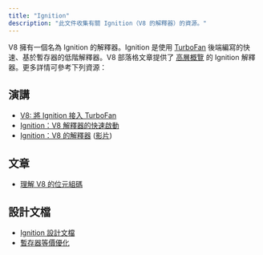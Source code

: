 ```yaml
---
title: "Ignition"
description: "此文件收集有關 Ignition（V8 的解釋器）的資源。"
---
```

V8 擁有一個名為 Ignition 的解釋器。Ignition 是使用 [TurboFan](/docs/turbofan) 後端編寫的快速、基於暫存器的低階解釋器。V8 部落格文章提供了 [高層概覽](/blog/ignition-interpreter) 的 Ignition 解釋器。更多詳情可參考下列資源：

## 演講

- [V8: 將 Ignition 接入 TurboFan](https://docs.google.com/presentation/d/1chhN90uB8yPaIhx_h2M3lPyxPgdPmkADqSNAoXYQiVE/edit)
- [Ignition：V8 解釋器的快速啟動](https://docs.google.com/presentation/d/1HgDDXBYqCJNasBKBDf9szap1j4q4wnSHhOYpaNy5mHU/edit#slide=id.g1357e6d1a4_0_58)
- [Ignition：V8 的解釋器](https://docs.google.com/presentation/d/1OqjVqRhtwlKeKfvMdX6HaCIu9wpZsrzqpIVIwQSuiXQ/edit) ([影片](https://youtu.be/r5OWCtuKiAk))

## 文章

- [理解 V8 的位元組碼](https://medium.com/dailyjs/understanding-v8s-bytecode-317d46c94775)

## 設計文檔

- [Ignition 設計文檔](https://docs.google.com/document/d/11T2CRex9hXxoJwbYqVQ32yIPMh0uouUZLdyrtmMoL44/edit?ts=56f27d9d#heading=h.6jz9dj3bnr8t)
- [暫存器等價優化](https://docs.google.com/document/d/1wW_VkkIwhAAgAxLYM0wvoTEkq8XykibDIikGpWH7l1I/edit?ts=570d7131#heading=h.6jz9dj3bnr8t)
